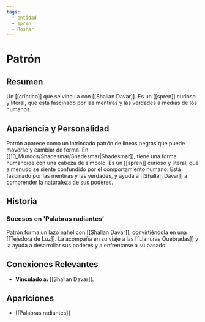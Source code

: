 ```yaml
---
tags:
  - entidad
  - spren
  - Roshar
---
```


# Patrón

## Resumen
Un [[críptico]] que se vincula con [[Shallan Davar]]. Es un [[spren]] curioso y literal, que está fascinado por las mentiras y las verdades a medias de los humanos.

## Apariencia y Personalidad
Patrón aparece como un intrincado patrón de líneas negras que puede moverse y cambiar de forma. En [[10_Mundos/Shadesmar/Shadesmar|Shadesmar]], tiene una forma humanoide con una cabeza de símbolo. Es un [[spren]] curioso y literal, que a menudo se siente confundido por el comportamiento humano. Está fascinado por las mentiras y las verdades, y ayuda a [[Shallan Davar]] a comprender la naturaleza de sus poderes.

## Historia
### Sucesos en 'Palabras radiantes'
Patrón forma un lazo nahel con [[Shallan Davar]], convirtiéndola en una [[Tejedora de Luz]]. La acompaña en su viaje a las [[Llanuras Quebradas]] y la ayuda a desarrollar sus poderes y a enfrentarse a su pasado.

## Conexiones Relevantes
* **Vinculado a:** [[Shallan Davar]].

## Apariciones
* [[Palabras radiantes]]
